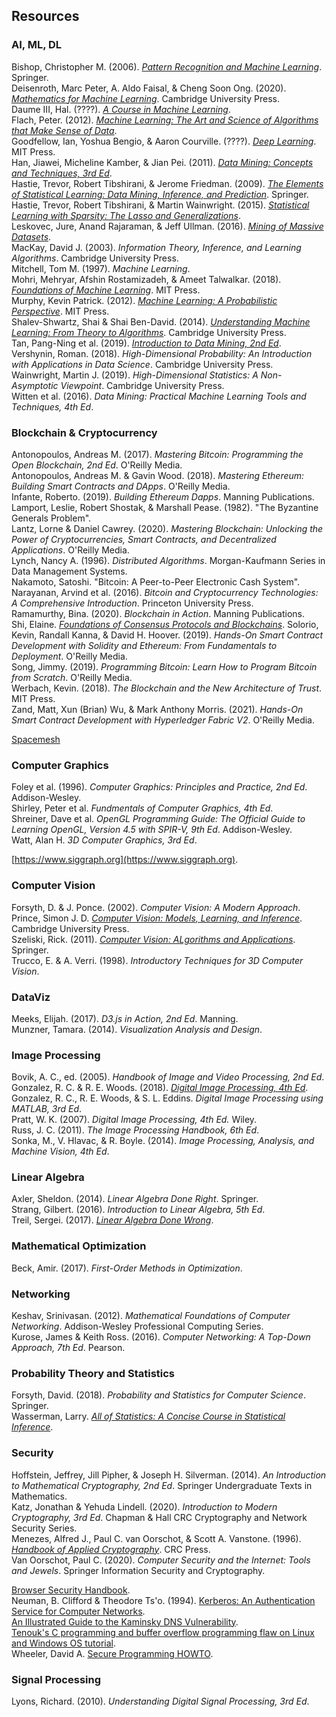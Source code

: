 ## Resources

### AI, ML, DL

Bishop, Christopher M. (2006). [_Pattern Recognition and Machine Learning_](https://www.microsoft.com/en-us/research/people/cmbishop/?from=http%3A%2F%2Fresearch.microsoft.com%2Fen-us%2Fum%2Fpeople%2Fcmbishop%2Fprml%2Findex.htm). Springer.<br>
Deisenroth, Marc Peter, A. Aldo Faisal, & Cheng Soon Ong. (2020). [_Mathematics for Machine Learning_](https://deisenroth.cc/publication/deisenroth-2020/). Cambridge University Press.<br>
Daume III, Hal. (????). [_A Course in Machine Learning_](http://ciml.info/).<br>
Flach, Peter. (2012). [_Machine Learning: The Art and Science of Algorithms that Make Sense of Data_](http://people.cs.bris.ac.uk/~flach/mlbook/).<br>
Goodfellow, Ian, Yoshua Bengio, & Aaron Courville. (????). [_Deep Learning_](https://www.deeplearningbook.org). MIT Press.<br>
Han, Jiawei, Micheline Kamber, & Jian Pei. (2011). [_Data Mining: Concepts and Techniques, 3rd Ed_](https://hanj.cs.illinois.edu/bk3/).<br>
Hastie, Trevor, Robert Tibshirani, & Jerome Friedman. (2009). [_The Elements of Statistical Learning: Data Mining, Inference, and Prediction_](https://web.stanford.edu/~hastie/ElemStatLearn/). Springer.<br>
Hastie, Trevor, Robert Tibshirani, & Martin Wainwright. (2015). [_Statistical Learning with Sparsity: The Lasso and Generalizations_](https://web.stanford.edu/~hastie/StatLearnSparsity/).<br>
Leskovec, Jure, Anand Rajaraman, & Jeff Ullman. (2016). [_Mining of Massive Datasets_](http://www.mmds.org/).<br>
MacKay, David J. (2003). _Information Theory, Inference, and Learning Algorithms_. Cambridge University Press.<br>
Mitchell, Tom M. (1997). _Machine Learning_.<br>
Mohri, Mehryar, Afshin Rostamizadeh, & Ameet Talwalkar. (2018). [_Foundations of Machine Learning_](https://cs.nyu.edu/~mohri/mlbook/). MIT Press.<br>
Murphy, Kevin Patrick. (2012). [_Machine Learning: A Probabilistic Perspective_](https://www.cs.ubc.ca/~murphyk/MLbook/). MIT Press.<br>
Shalev-Shwartz, Shai & Shai Ben-David. (2014). [_Understanding Machine Learning: From Theory to Algorithms_](https://www.cs.huji.ac.il/~shais/UnderstandingMachineLearning/). Cambridge University Press.<br>
Tan, Pang-Ning et al. (2019). [_Introduction to Data Mining, 2nd Ed_](https://www-users.cs.umn.edu/~kumar001/dmbook/index.php).<br>
Vershynin, Roman. (2018). _High-Dimensional Probability: An Introduction with Applications in Data Science_. Cambridge University Press.<br>
Wainwright, Martin J. (2019). _High-Dimensional Statistics: A Non-Asymptotic Viewpoint_. Cambridge University Press.<br>
Witten et al. (2016). _Data Mining: Practical Machine Learning Tools and Techniques, 4th Ed_.

### Blockchain & Cryptocurrency

Antonopoulos, Andreas M. (2017). _Mastering Bitcoin: Programming the Open Blockchain, 2nd Ed_. O'Reilly Media.<br>
Antonopoulos, Andreas M. & Gavin Wood. (2018). _Mastering Ethereum: Building Smart Contracts and DApps_. O'Reilly Media.<br>
Infante, Roberto. (2019). _Building Ethereum Dapps_. Manning Publications.<br>
Lamport, Leslie, Robert Shostak, & Marshall Pease. (1982). "The Byzantine Generals Problem".<br>
Lantz, Lorne & Daniel Cawrey. (2020). _Mastering Blockchain: Unlocking the Power of Cryptocurrencies, Smart Contracts, and Decentralized Applications_. O'Reilly Media.<br>
Lynch, Nancy A. (1996). _Distributed Algorithms_. Morgan-Kaufmann Series in Data Management Systems.<br>
Nakamoto, Satoshi. "Bitcoin: A Peer-to-Peer Electronic Cash System".<br>
Narayanan, Arvind et al. (2016). _Bitcoin and Cryptocurrency Technologies: A Comprehensive Introduction_. Princeton University Press.<br>
Ramamurthy, Bina. (2020). _Blockchain in Action_. Manning Publications.<br>
Shi, Elaine. [_Foundations of Consensus Protocols and Blockchains_](https://www.distributedconsensus.net).
Solorio, Kevin, Randall Kanna, & David H. Hoover. (2019). _Hands-On Smart Contract Development with Solidity and Ethereum: From Fundamentals to Deployment_. O'Reilly Media.<br>
Song, Jimmy. (2019). _Programming Bitcoin: Learn How to Program Bitcoin from Scratch_. O'Reilly Media.<br>
Werbach, Kevin. (2018). _The Blockchain and the New Architecture of Trust_. MIT Press.<br>
Zand, Matt, Xun (Brian) Wu, & Mark Anthony Morris. (2021). _Hands-On Smart Contract Development with Hyperledger Fabric V2_. O'Reilly Media.<br>

[Spacemesh](https://spacemesh.io)<br>

### Computer Graphics

Foley et al. (1996). _Computer Graphics: Principles and Practice, 2nd Ed_. Addison-Wesley.<br>
Shirley, Peter et al. _Fundmentals of Computer Graphics, 4th Ed_.<br>
Shreiner, Dave et al. _OpenGL Programming Guide: The Official Guide to Learning OpenGL, Version 4.5 with SPIR-V, 9th Ed_. Addison-Wesley.<br>
Watt, Alan H. _3D Computer Graphics, 3rd Ed_.<br>

[https://www.siggraph.org](https://www.siggraph.org).

### Computer Vision

Forsyth, D. & J. Ponce. (2002). _Computer Vision: A Modern Approach_.<br>
Prince, Simon J. D. [_Computer Vision: Models, Learning, and Inference_](http://www.computervisionmodels.com/). Cambridge University Press.<br>
Szeliski, Rick. (2011). [_Computer Vision: ALgorithms and Applications_](http://szeliski.org/Book/). Springer.<br>
Trucco, E. & A. Verri. (1998). _Introductory Techniques for 3D Computer Vision_.<br>

### DataViz

Meeks, Elijah. (2017). _D3.js in Action, 2nd Ed_. Manning.<br>
Munzner, Tamara. (2014). _Visualization Analysis and Design_.<br>

### Image Processing

Bovik, A. C., ed. (2005). _Handbook of Image and Video Processing, 2nd Ed_.<br>
Gonzalez, R. C. & R. E. Woods. (2018). [_Digital Image Processing, 4th Ed_](http://www.imageprocessingplace.com).<br>
Gonzalez, R. C., R. E. Woods, & S. L. Eddins. _Digital Image Processing using MATLAB, 3rd Ed_.<br>
Pratt, W. K. (2007). _Digital Image Processing, 4th Ed._ Wiley.<br>
Russ, J. C. (2011). _The Image Processing Handbook, 6th Ed_.<br>
Sonka, M., V. Hlavac, & R. Boyle. (2014). _Image Processing, Analysis, and Machine Vision, 4th Ed_.<br>

### Linear Algebra

Axler, Sheldon. (2014). _Linear Algebra Done Right_. Springer.<br>
Strang, Gilbert. (2016). _Introduction to Linear Algebra, 5th Ed_.<br>
Treil, Sergei. (2017). [_Linear Algebra Done Wrong_](https://www.math.brown.edu/streil/papers/LADW/LADW.html).<br>

### Mathematical Optimization

Beck, Amir. (2017). _First-Order Methods in Optimization_.<br>

### Networking

Keshav, Srinivasan. (2012). _Mathematical Foundations of Computer Networking_. Addison-Wesley Professional Computing Series.<br>
Kurose, James & Keith Ross. (2016). _Computer Networking: A Top-Down Approach, 7th Ed_. Pearson.<br>

### Probability Theory and Statistics

Forsyth, David. (2018). _Probability and Statistics for Computer Science_. Springer.<br>
Wasserman, Larry. [_All of Statistics: A Concise Course in Statistical Inference_](http://www.stat.cmu.edu/~larry/all-of-statistics/index.html).<br>

### Security

Hoffstein, Jeffrey, Jill Pipher, & Joseph H. Silverman. (2014). _An Introduction to Mathematical Cryptography, 2nd Ed_. Springer Undergraduate Texts in Mathematics.<br>
Katz, Jonathan & Yehuda Lindell. (2020). _Introduction to Modern Cryptography, 3rd Ed_. Chapman & Hall CRC Cryptography and Network Security Series.<br>
Menezes, Alfred J., Paul C. van Oorschot, & Scott A. Vanstone. (1996). [_Handbook of Applied Cryptography_](http://cacr.uwaterloo.ca/hac/). CRC Press.<br>
Van Oorschot, Paul C. (2020). _Computer Security and the Internet: Tools and Jewels_. Springer Information Security and Cryptography.<br>

[Browser Security Handbook](https://code.google.com/archive/p/browsersec/wikis/Part2.wiki).<br>
Neuman, B. Clifford & Theodore Ts'o. (1994). [Kerberos: An Authentication Service for Computer Networks](http://gost.isi.edu/publications/kerberos-neuman-tso.html).<br>
[An Illustrated Guide to the Kaminsky DNS Vulnerability](http://unixwiz.net/techtips/iguide-kaminsky-dns-vuln.html).<br>
[Tenouk's C programming and buffer overflow programming flaw on Linux and Windows OS tutorial](https://www.tenouk.com/cncplusplusbufferoverflow.html).<br>
Wheeler, David A. [Secure Programming HOWTO](https://dwheeler.com/secure-programs/Secure-Programs-HOWTO/index.html).<br>

### Signal Processing

Lyons, Richard. (2010). _Understanding Digital Signal Processing, 3rd Ed_.<br>
